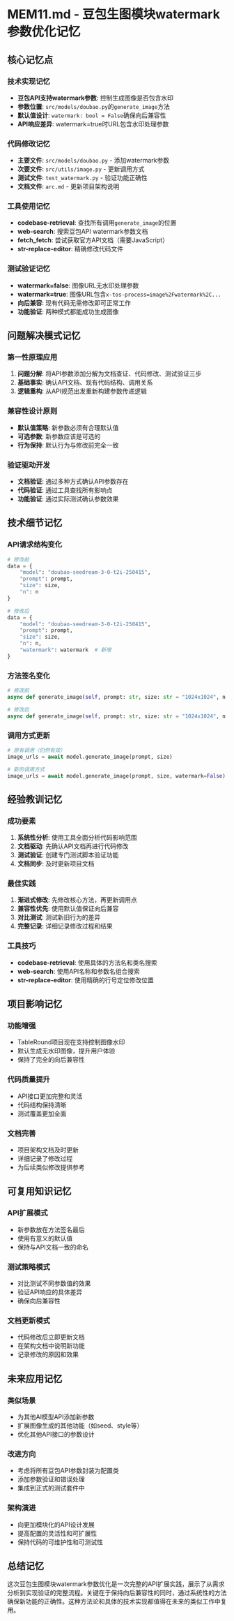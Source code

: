 # MEM11.md - 豆包生图模块watermark参数优化记忆

## 核心记忆点

### 技术实现记忆
- **豆包API支持watermark参数**: 控制生成图像是否包含水印
- **参数位置**: `src/models/doubao.py`的`generate_image`方法
- **默认值设计**: `watermark: bool = False`确保向后兼容性
- **API响应差异**: watermark=true时URL包含水印处理参数

### 代码修改记忆
- **主要文件**: `src/models/doubao.py` - 添加watermark参数
- **次要文件**: `src/utils/image.py` - 更新调用方式
- **测试文件**: `test_watermark.py` - 验证功能正确性
- **文档文件**: `arc.md` - 更新项目架构说明

### 工具使用记忆
- **codebase-retrieval**: 查找所有调用`generate_image`的位置
- **web-search**: 搜索豆包API watermark参数文档
- **fetch_fetch**: 尝试获取官方API文档（需要JavaScript）
- **str-replace-editor**: 精确修改代码文件

### 测试验证记忆
- **watermark=false**: 图像URL无水印处理参数
- **watermark=true**: 图像URL包含`x-tos-process=image%2Fwatermark%2C...`
- **向后兼容**: 现有代码无需修改即可正常工作
- **功能验证**: 两种模式都能成功生成图像

## 问题解决模式记忆

### 第一性原理应用
1. **问题分解**: 将API参数添加分解为文档查证、代码修改、测试验证三步
2. **基础事实**: 确认API文档、现有代码结构、调用关系
3. **逻辑重构**: 从API规范出发重新构建参数传递逻辑

### 兼容性设计原则
- **默认值策略**: 新参数必须有合理默认值
- **可选参数**: 新参数应该是可选的
- **行为保持**: 默认行为与修改前完全一致

### 验证驱动开发
- **文档验证**: 通过多种方式确认API参数存在
- **代码验证**: 通过工具查找所有影响点
- **功能验证**: 通过实际测试确认参数效果

## 技术细节记忆

### API请求结构变化
```python
# 修改前
data = {
    "model": "doubao-seedream-3-0-t2i-250415",
    "prompt": prompt,
    "size": size,
    "n": n
}

# 修改后
data = {
    "model": "doubao-seedream-3-0-t2i-250415",
    "prompt": prompt,
    "size": size,
    "n": n,
    "watermark": watermark  # 新增
}
```

### 方法签名变化
```python
# 修改前
async def generate_image(self, prompt: str, size: str = "1024x1024", n: int = 1) -> List[str]:

# 修改后  
async def generate_image(self, prompt: str, size: str = "1024x1024", n: int = 1, watermark: bool = False) -> List[str]:
```

### 调用方式更新
```python
# 原有调用（仍然有效）
image_urls = await model.generate_image(prompt, size)

# 新的调用方式
image_urls = await model.generate_image(prompt, size, watermark=False)
```

## 经验教训记忆

### 成功要素
1. **系统性分析**: 使用工具全面分析代码影响范围
2. **文档驱动**: 先确认API文档再进行代码修改
3. **测试验证**: 创建专门测试脚本验证功能
4. **文档同步**: 及时更新项目文档

### 最佳实践
1. **渐进式修改**: 先修改核心方法，再更新调用点
2. **兼容性优先**: 使用默认值保证向后兼容
3. **对比测试**: 测试新旧行为的差异
4. **完整记录**: 详细记录修改过程和结果

### 工具技巧
- **codebase-retrieval**: 使用具体的方法名和类名搜索
- **web-search**: 使用API名称和参数名组合搜索
- **str-replace-editor**: 使用精确的行号定位修改位置

## 项目影响记忆

### 功能增强
- TableRound项目现在支持控制图像水印
- 默认生成无水印图像，提升用户体验
- 保持了完全的向后兼容性

### 代码质量提升
- API接口更加完整和灵活
- 代码结构保持清晰
- 测试覆盖更加全面

### 文档完善
- 项目架构文档及时更新
- 详细记录了修改过程
- 为后续类似修改提供参考

## 可复用知识记忆

### API扩展模式
- 新参数放在方法签名最后
- 使用有意义的默认值
- 保持与API文档一致的命名

### 测试策略模式
- 对比测试不同参数值的效果
- 验证API响应的具体差异
- 确保向后兼容性

### 文档更新模式
- 代码修改后立即更新文档
- 在架构文档中说明新功能
- 记录修改的原因和效果

## 未来应用记忆

### 类似场景
- 为其他AI模型API添加新参数
- 扩展图像生成的其他功能（如seed、style等）
- 优化其他API接口的参数设计

### 改进方向
- 考虑将所有豆包API参数封装为配置类
- 添加参数验证和错误处理
- 集成到正式的测试套件中

### 架构演进
- 向更加模块化的API设计发展
- 提高配置的灵活性和可扩展性
- 保持代码的可维护性和可测试性

## 总结记忆
这次豆包生图模块watermark参数优化是一次完整的API扩展实践，展示了从需求分析到实现验证的完整流程。关键在于保持向后兼容性的同时，通过系统性的方法确保新功能的正确性。这种方法论和具体的技术实现都值得在未来的类似工作中复用。
